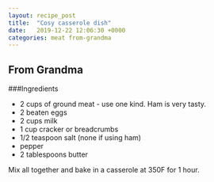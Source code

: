 ```yaml
---
layout: recipe_post
title:  "Cosy casserole dish"
date:   2019-12-22 12:06:30 +0000
categories: meat from-grandma
---
```


## From Grandma
###Ingredients
* 2 cups of ground meat - use one kind. Ham is very tasty. 
* 2 beaten eggs
* 2 cups milk
* 1 cup cracker or breadcrumbs
* 1/2 teaspoon salt (none if using ham)
* pepper
* 2 tablespoons butter


Mix all together and bake in a casserole at 350F for 1 hour.
